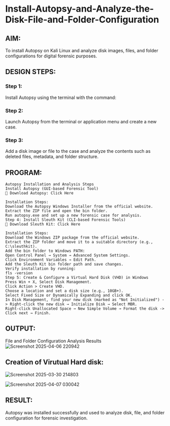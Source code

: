 # Install-Autopsy-and-Analyze-the-Disk-File-and-Folder-Configuration
## AIM:
To install Autopsy on Kali Linux and analyze disk images, files, and folder configurations for digital forensic purposes.

## DESIGN STEPS:
### Step 1:
Install Autopsy using the terminal with the command:

### Step 2:
Launch Autopsy from the terminal or application menu and create a new case.

### Step 3:
Add a disk image or file to the case and analyze the contents such as deleted files, metadata, and folder structure.

## PROGRAM:
```
Autopsy Installation and Analysis Steps
Install Autopsy (GUI-based Forensic Tool)
🔗 Download Autopsy: Click Here

Installation Steps:
Download the Autopsy Windows Installer from the official website.
Extract the ZIP file and open the bin folder.
Run autopsy.exe and set up a new forensic case for analysis.
Step 4: Install Sleuth Kit (CLI-based Forensic Tools)
🔗 Download Sleuth Kit: Click Here

Installation Steps:
Download the Windows ZIP package from the official website.
Extract the ZIP folder and move it to a suitable directory (e.g., C:\sleuthkit).
Add the bin folder to Windows PATH:
Open Control Panel → System → Advanced System Settings.
Click Environment Variables → Edit Path.
Add the Sleuth Kit bin folder path and save changes.
Verify installation by running:
fls -version
Step 5: Create & Configure a Virtual Hard Disk (VHD) in Windows
Press Win + X, Select Disk Management.
Click Action > Create VHD.
Choose a location and set a disk size (e.g., 10GB+).
Select Fixed Size or Dynamically Expanding and click OK.
In Disk Management, find your new disk (marked as "Not Initialized") -> Right-click the new disk → Initialize Disk → Select MBR.
Right-click Unallocated Space → New Simple Volume → Format the disk -> Click next → Finish.
```

## OUTPUT:
File and Folder Configuration Analysis Results
![Screenshot 2025-04-06 220942](https://github.com/user-attachments/assets/a306bd6e-f928-4fe5-bf5b-5c33ed6144b2)

## Creation of Virutual Hard disk:
![Screenshot 2025-03-30 214803](https://github.com/user-attachments/assets/f0142075-e27f-4c31-bf0f-0d3340d8c5a9)

![Screenshot 2025-04-07 030042](https://github.com/user-attachments/assets/5798eb1c-3208-4f49-a938-1cf847625efb)

## RESULT:
Autopsy was installed successfully and used to analyze disk, file, and folder configuration for forensic investigation.
